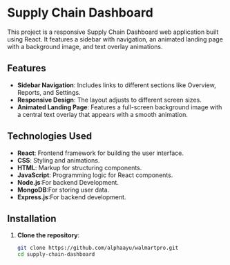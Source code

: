 # Supply Chain Dashboard

This project is a responsive Supply Chain Dashboard web application built using React. It features a sidebar with navigation, an animated landing page with a background image, and text overlay animations.

## Features

- **Sidebar Navigation**: Includes links to different sections like Overview, Reports, and Settings.
- **Responsive Design**: The layout adjusts to different screen sizes.
- **Animated Landing Page**: Features a full-screen background image with a central text overlay that appears with a smooth animation.

## Technologies Used

- **React**: Frontend framework for building the user interface.
- **CSS**: Styling and animations.
- **HTML**: Markup for structuring components.
- **JavaScript**: Programming logic for React components.
- **Node.js**:For backend Development.
- **MongoDB**:For storing user data.
- **Express.js**:For backend development.

## Installation

1. **Clone the repository**:

   ```bash
   git clone https://github.com/alphaayu/walmartpro.git
   cd supply-chain-dashboard
